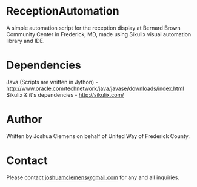 # ReceptionAutomation
A simple automation script for the reception display at Bernard Brown Community Center in Frederick, MD, made using Sikulix visual automation library and IDE.

# Dependencies
Java (Scripts are written in Jython) - http://www.oracle.com/technetwork/java/javase/downloads/index.html
Sikulix & it's dependencies - http://sikulix.com/

# Author
Written by Joshua Clemens on behalf of United Way of Frederick County.

# Contact
Please contact joshuamclemens@gmail.com for any and all inquiries. 
